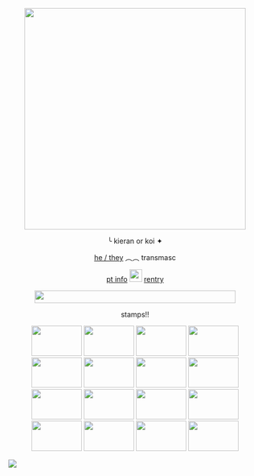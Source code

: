 <p align="center"> <img width="440" height="440" src="https://files.catbox.moe/eiiteu.png"> </p>
<p align="center">  ╰ kieran or koi ✦ </p> 
<p align="center">  <a href="https://pronouns.cc/@koicarp" target="_blank">he / they</a> ︵︵ transmasc  </p>
<p align="center"> <a href="https://www.patreon.com/c/ikeabat/about" target="_blank"> pt info</a> <img width="25" height="25" src="https://64.media.tumblr.com/3a3206fa96799c6f33d2018754f3d195/affb156094a9d5a4-f6/s75x75_c1/5ebfd529c74b034780c4a74734b5ad3237162139.gifv"> <a href="https://rentry.co/solar-system" target="_blank">rentry</a> </p>
<p align="center"> <img width="400" height="25" src="https://64.media.tumblr.com/2c907be8d0a229aaca38c1cbd3f0f385/6c8120b285fe1196-e0/s1280x1920/059ed94a70e5c0bb219a1e2a3e5c1eaec1d027b9.pnj"> </p>
<p align="center"> stamps!!
<p align="center"> <img width="100" height="60" src="https://64.media.tumblr.com/d8f10ca0f35274d83cb4a63f45c3f6d2/0a314c1722fc4072-8b/s100x200/b48e553fab7b98311069aac88de602cc59f35580.pnj"> <img width="100" height="60" src="https://64.media.tumblr.com/c2e2c28f1bdcf61a34dc7a78db0e1b13/79d8b316934d24c3-b2/s100x200/680bdf9b36fa5b7b40e2c42582b19e145cf43b32.pnj"> <img width="100" height="60" src="https://64.media.tumblr.com/9441e1a147fe43704f273f162f22faa6/ff58a3af22f3bbb7-19/s100x200/410419112343ab7ed2186792766caad9038f4ec4.webp"> <img width="100" height="60" src="https://64.media.tumblr.com/b44b12ebbf06bd7e255b6185ef51cff6/f1413ef45abf2485-40/s100x200/1f726a10b43b2a96712d50c3e4d3fd6af970ec7a.gifv"> <img width="100" height="60" src="https://64.media.tumblr.com/49d942d916bd0deed7a5ed1a7b4fe1d9/3bf62ad8d20f8b2a-4e/s100x200/f2fc5bfe0ec035cda2785293df48caee29215f44.gifv"> <img width="100" height="60" src="https://64.media.tumblr.com/b3c387650d8c66e62d87eaaadc502073/21317507f7352712-90/s100x200/0e66996acce2e367ddb860482501bddb56e7f263.webp"> <img width="100" height="60" src="https://64.media.tumblr.com/17aff7524c789cdfdf70617b0c16262d/ca97eef3152f39fb-5a/s100x200/9d355556908446014951ea825961c48e72c8e287.pnj"> <img width="100" height="60" src="https://64.media.tumblr.com/1b5c670b85e7217eaf8570103f56fbc1/2392e7c1f6f7c3e5-06/s100x200/92e033be8acc54da21b90a1ccb9a21a3069015e6.webp"> <img width="100" height="60" src="https://64.media.tumblr.com/3ea822ac3caefc1790dbf26008936508/8c49db604b0f3002-4a/s100x200/a2d50fd34504acdfe99be6a68ca974395038e92d.pnj"> <img width="100" height="60" src="https://64.media.tumblr.com/d0744daa5eb2bb40b22b2cec4bb84a86/8c49db604b0f3002-12/s100x200/7937c0b6bc1f3ac79ac0f80b0ee95460d1627230.pnj"> <img width="100" height="60" src="https://64.media.tumblr.com/39aff5e587df04596076c474ff2ee0b9/22f12c80d6958c3d-4d/s100x200/c569b487021762c36108ac8fdba7e41c2c8360c5.gifv"> <img width="100" height="60" src="https://64.media.tumblr.com/a906ffa99c2421454a16e7dc0352305b/c937cea2bae71fd6-d1/s100x200/70f929d5d922adef60f81d4b2618619bab524fed.pnj"> <img width="100" height="60" src="https://64.media.tumblr.com/9ee1343895c22b5d7e7d0e0472c6fa2b/56a5919cdc260a12-a6/s100x200/d939a20fe2e61b2e5f6e1c02f87352e3cd90ed6e.gifv"> <img width="100" height="60" src="https://64.media.tumblr.com/c78cbf50ffcbc835f425f3f4b88f34d6/b64515f5ddb7db38-37/s100x200/e09fb6a6323a7d007929077ea66254e9a00471c9.gifv"> <img width="100" height="60" src="https://64.media.tumblr.com/a162344475de326bf6e9dcfb141d489c/1aefeced37ef47a9-a0/s250x400/385414eef2db28a38433d430b392570ca7082362.pnj"> <img width="100" height="60" src="https://64.media.tumblr.com/1ada6d339cdd6a2276aea4837735761d/799b250436f9bdca-f8/s100x200/5c1943dbb43f3faa83ff8476614123ec0f0b7e89.jpg">

![](https://komarev.com/ghpvc/?username=johnmarstons&color=4278f5)
